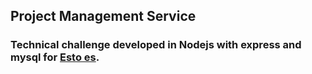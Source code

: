 ## Project Management Service
### Technical challenge developed in Nodejs with express and mysql for [Esto es][link1].

[link1]:https://www.estoes.me/